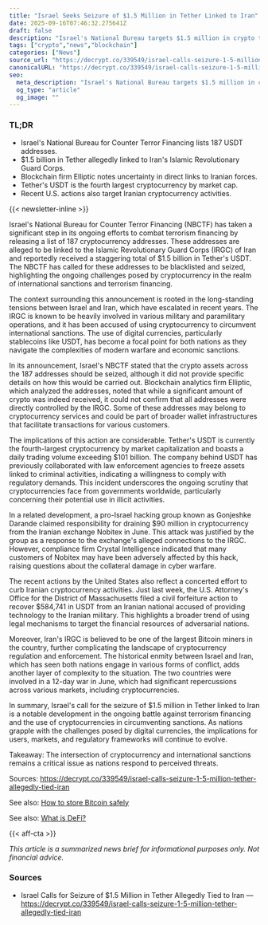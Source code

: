 ```yaml
---
title: "Israel Seeks Seizure of $1.5 Million in Tether Linked to Iran"
date: 2025-09-16T07:46:32.275641Z
draft: false
description: "Israel's National Bureau targets $1.5 million in crypto tied to Iran's military. Implications for crypto and sanctions enforcement are significant."
tags: ["crypto","news","blockchain"]
categories: ["News"]
source_url: "https://decrypt.co/339549/israel-calls-seizure-1-5-million-tether-allegedly-tied-iran"
canonicalURL: "https://decrypt.co/339549/israel-calls-seizure-1-5-million-tether-allegedly-tied-iran"
seo:
  meta_description: "Israel's National Bureau targets $1.5 million in crypto tied to Iran's military. Implications for crypto and sanctions enforcement are significant."
  og_type: "article"
  og_image: ""
---
```


### TL;DR
- Israel's National Bureau for Counter Terror Financing lists 187 USDT addresses.
- $1.5 billion in Tether allegedly linked to Iran's Islamic Revolutionary Guard Corps.
- Blockchain firm Elliptic notes uncertainty in direct links to Iranian forces.
- Tether's USDT is the fourth largest cryptocurrency by market cap.
- Recent U.S. actions also target Iranian cryptocurrency activities.

{{< newsletter-inline >}}

Israel's National Bureau for Counter Terror Financing (NBCTF) has taken a significant step in its ongoing efforts to combat terrorism financing by releasing a list of 187 cryptocurrency addresses. These addresses are alleged to be linked to the Islamic Revolutionary Guard Corps (IRGC) of Iran and reportedly received a staggering total of $1.5 billion in Tether's USDT. The NBCTF has called for these addresses to be blacklisted and seized, highlighting the ongoing challenges posed by cryptocurrency in the realm of international sanctions and terrorism financing.

The context surrounding this announcement is rooted in the long-standing tensions between Israel and Iran, which have escalated in recent years. The IRGC is known to be heavily involved in various military and paramilitary operations, and it has been accused of using cryptocurrency to circumvent international sanctions. The use of digital currencies, particularly stablecoins like USDT, has become a focal point for both nations as they navigate the complexities of modern warfare and economic sanctions.

In its announcement, Israel's NBCTF stated that the crypto assets across the 187 addresses should be seized, although it did not provide specific details on how this would be carried out. Blockchain analytics firm Elliptic, which analyzed the addresses, noted that while a significant amount of crypto was indeed received, it could not confirm that all addresses were directly controlled by the IRGC. Some of these addresses may belong to cryptocurrency services and could be part of broader wallet infrastructures that facilitate transactions for various customers.

The implications of this action are considerable. Tether's USDT is currently the fourth-largest cryptocurrency by market capitalization and boasts a daily trading volume exceeding $101 billion. The company behind USDT has previously collaborated with law enforcement agencies to freeze assets linked to criminal activities, indicating a willingness to comply with regulatory demands. This incident underscores the ongoing scrutiny that cryptocurrencies face from governments worldwide, particularly concerning their potential use in illicit activities.

In a related development, a pro-Israel hacking group known as Gonjeshke Darande claimed responsibility for draining $90 million in cryptocurrency from the Iranian exchange Nobitex in June. This attack was justified by the group as a response to the exchange's alleged connections to the IRGC. However, compliance firm Crystal Intelligence indicated that many customers of Nobitex may have been adversely affected by this hack, raising questions about the collateral damage in cyber warfare.

The recent actions by the United States also reflect a concerted effort to curb Iranian cryptocurrency activities. Just last week, the U.S. Attorney's Office for the District of Massachusetts filed a civil forfeiture action to recover $584,741 in USDT from an Iranian national accused of providing technology to the Iranian military. This highlights a broader trend of using legal mechanisms to target the financial resources of adversarial nations.

Moreover, Iran's IRGC is believed to be one of the largest Bitcoin miners in the country, further complicating the landscape of cryptocurrency regulation and enforcement. The historical enmity between Israel and Iran, which has seen both nations engage in various forms of conflict, adds another layer of complexity to the situation. The two countries were involved in a 12-day war in June, which had significant repercussions across various markets, including cryptocurrencies.

In summary, Israel's call for the seizure of $1.5 million in Tether linked to Iran is a notable development in the ongoing battle against terrorism financing and the use of cryptocurrencies in circumventing sanctions. As nations grapple with the challenges posed by digital currencies, the implications for users, markets, and regulatory frameworks will continue to evolve.

Takeaway: The intersection of cryptocurrency and international sanctions remains a critical issue as nations respond to perceived threats.

Sources: https://decrypt.co/339549/israel-calls-seizure-1-5-million-tether-allegedly-tied-iran

See also: [How to store Bitcoin safely](/pages/how-to-store-bitcoin-safely/)

See also: [What is DeFi?](/pages/what-is-defi/)

{{< aff-cta >}}

_This article is a summarized news brief for informational purposes only. Not financial advice._

### Sources
- Israel Calls for Seizure of $1.5 Million in Tether Allegedly Tied to Iran — https://decrypt.co/339549/israel-calls-seizure-1-5-million-tether-allegedly-tied-iran

